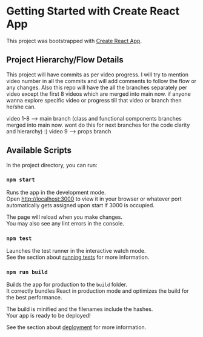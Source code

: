 # Getting Started with Create React App

This project was bootstrapped with [Create React App](https://github.com/facebook/create-react-app).

## Project Hierarchy/Flow Details

This project will have commits as per video progress. I will try to mention video number in all the commits and will add comments to follow the flow or any changes.
Also this repo will have the all the branches separately per video except the first 8 videos which are merged into main now. if anyone wanna explore specific video or progress till that video or branch then he/she can.

video 1-8 --> main branch (class and functional components branches merged into main now. wont do this for next branches for the code clarity and hierarchy) :)
video 9 --> props branch

## Available Scripts

In the project directory, you can run:

### `npm start`

Runs the app in the development mode.\
Open [http://localhost:3000](http://localhost:3000) to view it in your browser or whatever port automatically gets assigned upon start if 3000 is occupied.

The page will reload when you make changes.\
You may also see any lint errors in the console.

### `npm test`

Launches the test runner in the interactive watch mode.\
See the section about [running tests](https://facebook.github.io/create-react-app/docs/running-tests) for more information.

### `npm run build`

Builds the app for production to the `build` folder.\
It correctly bundles React in production mode and optimizes the build for the best performance.

The build is minified and the filenames include the hashes.\
Your app is ready to be deployed!

See the section about [deployment](https://facebook.github.io/create-react-app/docs/deployment) for more information.
